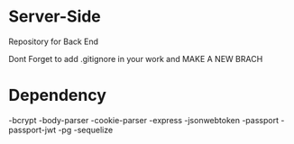 # Server-Side

Repository for Back End

Dont Forget to add .gitignore in your work and MAKE A NEW BRACH

# Dependency
-bcrypt
-body-parser
-cookie-parser
-express
-jsonwebtoken
-passport
-passport-jwt
-pg
-sequelize
